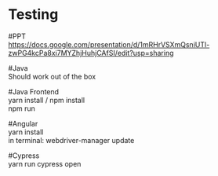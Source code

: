# Testing

#PPT <br>
https://docs.google.com/presentation/d/1mRHrVSXmQsniUTl-zwPG4kcPa8xi7MYZhjHuhjCAfSI/edit?usp=sharing <br>

#Java<br>
  Should work out of the box

#Java Frontend<br>
  yarn install / npm install<br>
  npm run

#Angular<br>
  yarn install<br>
  in terminal:  webdriver-manager update <br>

#Cypress<br>
  yarn run cypress open
  
